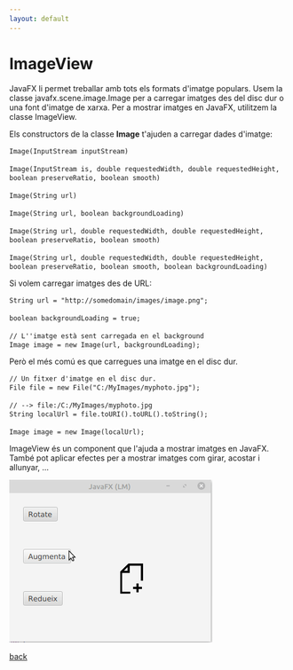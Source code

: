 ```yaml
---
layout: default
---
```



# ImageView

JavaFX li permet treballar amb tots els formats d'imatge populars. Usem la classe javafx.scene.image.Image per a carregar imatges des del disc dur o una font d'imatge de xarxa. Per a mostrar imatges en JavaFX, utilitzem la classe ImageView.

Els constructors de la classe **Image** t'ajuden a carregar dades d'imatge:

~~~
Image(InputStream inputStream)
 
Image(InputStream is, double requestedWidth, double requestedHeight, boolean preserveRatio, boolean smooth)
 
Image(String url)
 
Image(String url, boolean backgroundLoading)
 
Image(String url, double requestedWidth, double requestedHeight, boolean preserveRatio, boolean smooth)
 
Image(String url, double requestedWidth, double requestedHeight, boolean preserveRatio, boolean smooth, boolean backgroundLoading)
~~~

Si volem carregar imatges des de URL:

~~~
String url = "http://somedomain/images/image.png";
 
boolean backgroundLoading = true;
 
// L''imatge està sent carregada en el background
Image image = new Image(url, backgroundLoading);
~~~

Però el més comú es que carregues una imatge en el disc dur.

~~~
// Un fitxer d'imatge en el disc dur.
File file = new File("C:/MyImages/myphoto.jpg");
 
// --> file:/C:/MyImages/myphoto.jpg
String localUrl = file.toURI().toURL().toString();
 
Image image = new Image(localUrl);
~~~

ImageView és un component que l'ajuda a mostrar imatges en JavaFX. També pot aplicar efectes per a mostrar imatges com girar, acostar i allunyar, ...

![image View](./images/imageView1.gif) 


[back](../../javafx.html)

